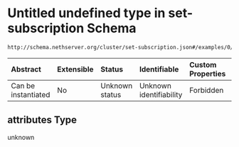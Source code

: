 # Untitled undefined type in set-subscription Schema

```txt
http://schema.nethserver.org/cluster/set-subscription.json#/examples/0/subscription/attributes
```



| Abstract            | Extensible | Status         | Identifiable            | Custom Properties | Additional Properties | Access Restrictions | Defined In                                                                      |
| :------------------ | :--------- | :------------- | :---------------------- | :---------------- | :-------------------- | :------------------ | :------------------------------------------------------------------------------ |
| Can be instantiated | No         | Unknown status | Unknown identifiability | Forbidden         | Allowed               | none                | [set-subscription.json\*](cluster/set-subscription.json "open original schema") |

## attributes Type

unknown
